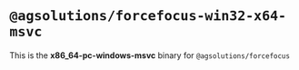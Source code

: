 # `@agsolutions/forcefocus-win32-x64-msvc`

This is the **x86_64-pc-windows-msvc** binary for `@agsolutions/forcefocus`

